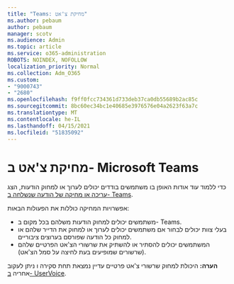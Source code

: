 ```yaml
---
title: "Teams: מחיקת צ'אט"
ms.author: pebaum
author: pebaum
manager: scotv
ms.audience: Admin
ms.topic: article
ms.service: o365-administration
ROBOTS: NOINDEX, NOFOLLOW
localization_priority: Normal
ms.collection: Adm_O365
ms.custom:
- "9000743"
- "2680"
ms.openlocfilehash: f9ff0fcc734361d733deb37ca0db55689b2ac85c
ms.sourcegitcommit: 8bc60ec34bc1e40685e3976576e04a2623f63a7c
ms.translationtype: MT
ms.contentlocale: he-IL
ms.lasthandoff: 04/15/2021
ms.locfileid: "51835092"
---
```

# <a name="delete-a-chat-in-microsoft-teams"></a>מחיקת צ'אט ב- Microsoft Teams

כדי ללמוד עוד אודות האופן בו משתמשים בודדים יכולים לערוך או למחוק הודעות, הצג [עריכה או מחיקה של הודעה שנשלחה ב- Teams](https://support.office.com/article/5f1fe604-a900-4a07-b8b7-8cf70ed6b263). 

אפשרויות המחיקה כוללות את הפעולות הבאות:

- משתמשים יכולים למחוק הודעות משלהם בכל מקום ב- Teams.
- בעלי צוות יכולים לבחור אם משתמשים יכולים לערוך או למחוק את הדייר שלהם או למחוק כל הודעה שפורסם בערוצים ציבוריים.
- המשתמשים יכולים להסתיר או להשתיק את שרשורי הצ'אט הפרטיים שלהם (שרשורים שמופיעים בעת לחיצה על סמל הצ'אט).

**הערה:** היכולת למחוק שרשורי צ'אט פרטיים עדיין נמצאת תחת סקירה ו ניתן לעקוב אחריה [ב- UserVoice](https://microsoftteams.uservoice.com/forums/555103-public/suggestions/33535006-delete-private-chat-threads). 